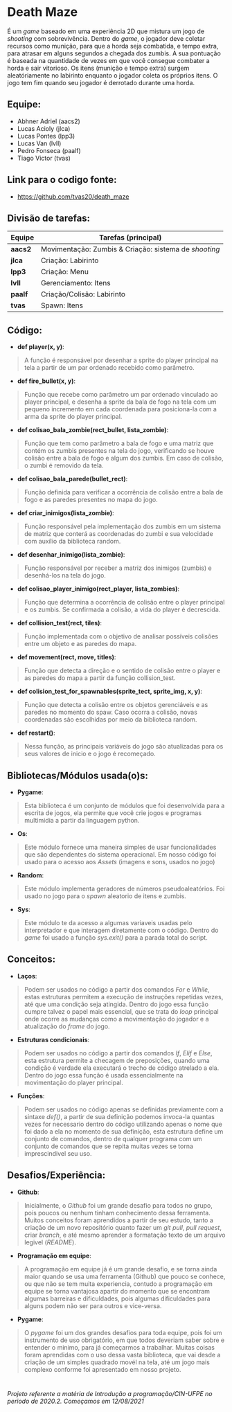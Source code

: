 # Death Maze
  É um _game_ baseado em uma experiência 2D que mistura um jogo de _shooting_ com sobrevivência. Dentro do _game_, o jogador deve coletar recursos como munição, para que a horda seja combatida, e tempo extra, para atrasar em alguns segundos a chegada dos zumbis. A sua pontuação é baseada na quantidade de vezes em que você consegue combater a horda e sair vitorioso. Os itens (munição e tempo extra) surgem aleatóriamente no labirinto enquanto o jogador coleta os próprios itens. O jogo tem fim quando seu jogador é derrotado durante uma horda.

## Equipe:
- Abhner Adriel (aacs2)
- Lucas Acioly (jlca)
- Lucas Pontes (lpp3)
- Lucas Van (lvll)
- Pedro Fonseca (paalf)
- Tiago Victor (tvas)

## Link para o codigo fonte:
- https://github.com/tvas20/death_maze

## Divisão de tarefas:

|      Equipe      |     Tarefas (principal)     |
| ------------------- | ------------------- |
|  **aacs2** |  Movimentação: Zumbis & Criação: sistema de _shooting_|
|  **jlca** |  Criação: Labirinto |
|  **lpp3** |  Criação: Menu |
|  **lvll** |  Gerenciamento: Itens |
|  **paalf** |  Criação/Colisão: Labirinto |
|  **tvas** |  Spawn: Itens |

## Código:
- **def player(x, y)**:
> A função é responsável por desenhar a sprite do player principal na tela a partir de um par ordenado recebido como parâmetro.
- **def fire_bullet(x, y)**:
> Função que recebe como parâmetro um par ordenado vinculado ao player principal, e desenha a sprite da bala de fogo na tela com um pequeno incremento em cada coordenada para posiciona-la com a arma da sprite do player principal.
- **def colisao_bala_zombie(rect_bullet, lista_zombie)**:
> Função que tem como parâmetro a bala de fogo e uma matriz que contém os zumbis presentes na tela do jogo, verificando se houve colisão entre a bala de fogo e algum dos zumbis. Em caso de colisão, o zumbi é removido da tela.
- **def colisao_bala_parede(bullet_rect)**:
> Função definida para verificar a ocorrência de colisão entre a bala de fogo e as paredes presentes no mapa do jogo.
- **def criar_inimigos(lista_zombie)**:
> Função responsável pela implementação dos zumbis em um sistema de matriz que conterá as coordenadas do zumbi e sua velocidade com auxílio da biblioteca random.
- **def desenhar_inimigo(lista_zombie)**:
> Função responsável por receber a matriz dos inimigos (zumbis) e desenhá-los na tela do jogo.
- **def colisao_player_inimigo(rect_player, lista_zombies)**:
> Função que determina a ocorrência de colisão entre o player principal e os zumbis. Se confirmada a colisão, a vida do player é decrescida.
- **def collision_test(rect, tiles)**:
> Função implementada com o objetivo de analisar possíveis colisões entre um objeto e as paredes do mapa.
- **def movement(rect, move, titles)**:
> Função que detecta a direção e o sentido de colisão entre o player e as paredes do mapa a partir da função collision_test.
- **def colision_test_for_spawnables(sprite_tect, sprite_img, x, y)**:
> Função que detecta a colisão entre os objetos gerenciáveis e as paredes no momento do spaw. Caso ocorra a colisão, novas coordenadas são escolhidas por meio da biblioteca random.
- **def restart()**:
> Nessa função, as principais variáveis do jogo são atualizadas para os seus valores de inicio e o jogo é recomeçado.

## Bibliotecas/Módulos usada(o)s:
- **Pygame**:
> Esta biblioteca é um conjunto de módulos que foi desenvolvida para a escrita de jogos, ela permite que você crie jogos e programas multimidia a partir da linguagem python.
- **Os**:
> Este módulo fornece uma maneira simples de usar funcionalidades que são dependentes do sistema operacional. Em nosso código foi usado para o acesso aos _Assets_ (imagens e sons, usados no jogo)
- **Random**:
> Este módulo implementa geradores de números pseudoaleatórios. Foi usado no jogo para o _spawn_ aleatorio de itens e zumbis.
- **Sys**:
> Este módulo te da acesso a algumas variaveis usadas pelo interpretador e que interagem diretamente com o código. Dentro do _game_ foi usado a função _sys.exit()_ para a parada total do script.

## Conceitos:
- **Laços**:
> Podem ser usados no código a partir dos comandos _For_ e _While_, estas estruturas permitem a execução de instruções repetidas vezes, até que uma condição seja atingida. Dentro do jogo essa função cumpre talvez o papel mais essencial, que se trata do _loop_ principal onde ocorre as mudanças como a movimentação do jogador e a atualização do _frame_ do jogo.
- **Estruturas condicionais**:
> Podem ser usados no código a partir dos comandos _If_, _Elif_ e _Else_, esta estrutura permite a checagem de preposições, quando uma condição é verdade ela executará o trecho de código atrelado a ela. Dentro do jogo essa função é usada essencialmente na movimentação do player principal. 
- **Funções**:
> Podem ser usados no código apenas se definidas previamente com a sintaxe _def()_, a partir de sua definição podemos invoca-la quantas vezes for necessario dentro do código utilizando apenas o nome que foi dado a ela no momento de sua definição, esta estrutura define um conjunto de comandos, dentro de qualquer programa com um conjunto de comandos que se repita muitas vezes se torna imprescindivel seu uso.

## Desafios/Experiência:

- **Github**:
> Inicialmente, o _Github_ foi um grande desafio para todos no grupo, pois poucos ou nenhum tinham conhecimento dessa ferramenta. Muitos conceitos foram aprendidos a partir de seu estudo, tanto a criação de um novo repositório quanto fazer um _git pull_, _pull request_, criar _branch_, e até mesmo aprender a formatação texto de um arquivo legivel (_README_).   
- **Programação em equipe**:
> A programação em equipe já é um grande desafio, e se torna ainda maior quando se usa uma ferramenta (Github) que pouco se conhece, ou que não se tem muita experiencia, contudo a programação em equipe se torna vantajosa apartir do momento que se encontram algumas barreiras e dificuldades, pois algumas dificuldades para alguns podem não ser para outros e vice-versa.
- **Pygame**:
> O _pygame_ foi um dos grandes desafios para toda equipe, pois foi um instrumento de uso obrigatório, em que todos deveriam saber sobre e entender o minimo, para já começarmos a trabalhar. Muitas coisas foram aprendidas com o uso dessa vasta biblioteca, que vai desde a criação de um simples quadrado movél na tela, até um jogo mais complexo conforme foi apresentado em nosso projeto. 

#
###### *Projeto referente a matéria de Introdução a programação/CIN-UFPE no periodo de 2020.2. Começamos em 12/08/2021*
